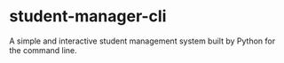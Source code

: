 # student-manager-cli
A simple and interactive student management system built by Python for the command line.

